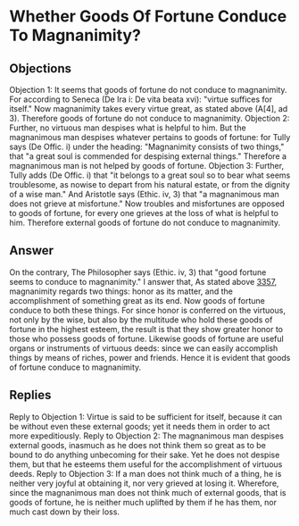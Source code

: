 # Whether Goods Of Fortune Conduce To Magnanimity?
## Objections
Objection 1: It seems that goods of fortune do not conduce to magnanimity. For according to Seneca (De Ira i: De vita beata xvi): "virtue suffices for itself." Now magnanimity takes every virtue great, as stated above (A[4], ad 3). Therefore goods of fortune do not conduce to magnanimity.
Objection 2: Further, no virtuous man despises what is helpful to him. But the magnanimous man despises whatever pertains to goods of fortune: for Tully says (De Offic. i) under the heading: "Magnanimity consists of two things," that "a great soul is commended for despising external things." Therefore a magnanimous man is not helped by goods of fortune.
Objection 3: Further, Tully adds (De Offic. i) that "it belongs to a great soul so to bear what seems troublesome, as nowise to depart from his natural estate, or from the dignity of a wise man." And Aristotle says (Ethic. iv, 3) that "a magnanimous man does not grieve at misfortune." Now troubles and misfortunes are opposed to goods of fortune, for every one grieves at the loss of what is helpful to him. Therefore external goods of fortune do not conduce to magnanimity.
## Answer
On the contrary, The Philosopher says (Ethic. iv, 3) that "good fortune seems to conduce to magnanimity."
I answer that, As stated above [3357](A[1]), magnanimity regards two things: honor as its matter, and the accomplishment of something great as its end. Now goods of fortune conduce to both these things. For since honor is conferred on the virtuous, not only by the wise, but also by the multitude who hold these goods of fortune in the highest esteem, the result is that they show greater honor to those who possess goods of fortune. Likewise goods of fortune are useful organs or instruments of virtuous deeds: since we can easily accomplish things by means of riches, power and friends. Hence it is evident that goods of fortune conduce to magnanimity.
## Replies
Reply to Objection 1: Virtue is said to be sufficient for itself, because it can be without even these external goods; yet it needs them in order to act more expeditiously.
Reply to Objection 2: The magnanimous man despises external goods, inasmuch as he does not think them so great as to be bound to do anything unbecoming for their sake. Yet he does not despise them, but that he esteems them useful for the accomplishment of virtuous deeds.
Reply to Objection 3: If a man does not think much of a thing, he is neither very joyful at obtaining it, nor very grieved at losing it. Wherefore, since the magnanimous man does not think much of external goods, that is goods of fortune, he is neither much uplifted by them if he has them, nor much cast down by their loss.